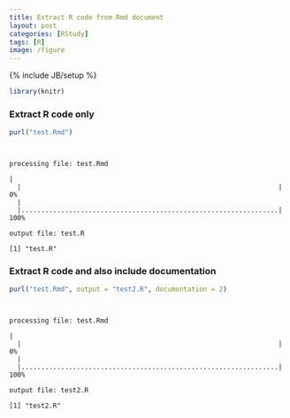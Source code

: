 ```yaml
---
title: Extract R code from Rmd document
layout: post
categories: [RStudy]
tags: [R]
image: /figure
---
```

{% include JB/setup %}

```r
library(knitr)
```


### Extract R code only


```r
purl("test.Rmd")
```

```


processing file: test.Rmd
```

```
|                                                                         |                                                                 |   0%  |                                                                         |.................................................................| 100%
```

```
output file: test.R
```

```
[1] "test.R"
```


###  Extract R code and also include documentation


```r
purl("test.Rmd", output = "test2.R", documentation = 2)
```

```


processing file: test.Rmd
```

```
|                                                                         |                                                                 |   0%  |                                                                         |.................................................................| 100%
```

```
output file: test2.R
```

```
[1] "test2.R"
```

